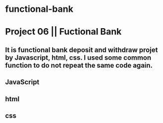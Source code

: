 # functional-bank
# Project 06 || Fuctional Bank
## It is functional bank deposit and withdraw projet by Javascript, html, css. I used some common function to do not repeat the same code again.
## JavaScript
## html
## css
